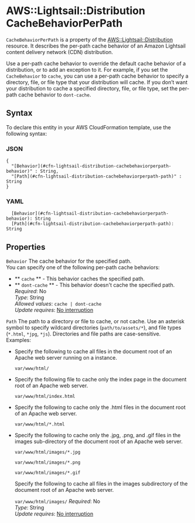 # AWS::Lightsail::Distribution CacheBehaviorPerPath<a name="aws-properties-lightsail-distribution-cachebehaviorperpath"></a>

`CacheBehaviorPerPath` is a property of the [AWS::Lightsail::Distribution](https://docs.aws.amazon.com/AWSCloudFormation/latest/UserGuide/aws-resource-lightsail-distribution.html) resource\. It describes the per\-path cache behavior of an Amazon Lightsail content delivery network \(CDN\) distribution\.

Use a per\-path cache behavior to override the default cache behavior of a distribution, or to add an exception to it\. For example, if you set the `CacheBehavior` to `cache`, you can use a per\-path cache behavior to specify a directory, file, or file type that your distribution will cache\. If you don’t want your distribution to cache a specified directory, file, or file type, set the per\-path cache behavior to `dont-cache`\. 

## Syntax<a name="aws-properties-lightsail-distribution-cachebehaviorperpath-syntax"></a>

To declare this entity in your AWS CloudFormation template, use the following syntax:

### JSON<a name="aws-properties-lightsail-distribution-cachebehaviorperpath-syntax.json"></a>

```
{
  "[Behavior](#cfn-lightsail-distribution-cachebehaviorperpath-behavior)" : String,
  "[Path](#cfn-lightsail-distribution-cachebehaviorperpath-path)" : String
}
```

### YAML<a name="aws-properties-lightsail-distribution-cachebehaviorperpath-syntax.yaml"></a>

```
  [Behavior](#cfn-lightsail-distribution-cachebehaviorperpath-behavior): String
  [Path](#cfn-lightsail-distribution-cachebehaviorperpath-path): String
```

## Properties<a name="aws-properties-lightsail-distribution-cachebehaviorperpath-properties"></a>

`Behavior`  <a name="cfn-lightsail-distribution-cachebehaviorperpath-behavior"></a>
The cache behavior for the specified path\.  
You can specify one of the following per\-path cache behaviors:  
+  ** `cache` ** \- This behavior caches the specified path\. 
+  ** `dont-cache` ** \- This behavior doesn't cache the specified path\. 
*Required*: No  
*Type*: String  
*Allowed values*: `cache | dont-cache`  
*Update requires*: [No interruption](https://docs.aws.amazon.com/AWSCloudFormation/latest/UserGuide/using-cfn-updating-stacks-update-behaviors.html#update-no-interrupt)

`Path`  <a name="cfn-lightsail-distribution-cachebehaviorperpath-path"></a>
The path to a directory or file to cache, or not cache\. Use an asterisk symbol to specify wildcard directories \(`path/to/assets/*`\), and file types \(`*.html`, `*jpg`, `*js`\)\. Directories and file paths are case\-sensitive\.  
Examples:  
+ Specify the following to cache all files in the document root of an Apache web server running on a instance\.

   `var/www/html/` 
+ Specify the following file to cache only the index page in the document root of an Apache web server\.

   `var/www/html/index.html` 
+ Specify the following to cache only the \.html files in the document root of an Apache web server\.

   `var/www/html/*.html` 
+ Specify the following to cache only the \.jpg, \.png, and \.gif files in the images sub\-directory of the document root of an Apache web server\.

   `var/www/html/images/*.jpg` 

   `var/www/html/images/*.png` 

   `var/www/html/images/*.gif` 

  Specify the following to cache all files in the images subdirectory of the document root of an Apache web server\.

   `var/www/html/images/` 
*Required*: No  
*Type*: String  
*Update requires*: [No interruption](https://docs.aws.amazon.com/AWSCloudFormation/latest/UserGuide/using-cfn-updating-stacks-update-behaviors.html#update-no-interrupt)